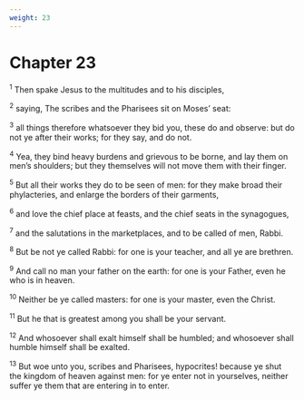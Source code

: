 ```yaml
---
weight: 23
---
```


# Chapter 23

<sup>1</sup> Then spake Jesus to the multitudes and to his disciples, 

<sup>2</sup> saying, The scribes and the Pharisees sit on Moses’ seat: 

<sup>3</sup> all things therefore whatsoever they bid you, these do and observe: but do not ye after their works; for they say, and do not. 

<sup>4</sup> Yea, they bind heavy burdens and grievous to be borne, and lay them on men’s shoulders; but they themselves will not move them with their finger. 

<sup>5</sup> But all their works they do to be seen of men: for they make broad their phylacteries, and enlarge the borders of their garments, 

<sup>6</sup> and love the chief place at feasts, and the chief seats in the synagogues, 

<sup>7</sup> and the salutations in the marketplaces, and to be called of men, Rabbi. 

<sup>8</sup> But be not ye called Rabbi: for one is your teacher, and all ye are brethren. 

<sup>9</sup> And call no man your father on the earth: for one is your Father, even he who is in heaven. 

<sup>10</sup> Neither be ye called masters: for one is your master, even the Christ. 

<sup>11</sup> But he that is greatest among you shall be your servant. 

<sup>12</sup> And whosoever shall exalt himself shall be humbled; and whosoever shall humble himself shall be exalted. 

<sup>13</sup> But woe unto you, scribes and Pharisees, hypocrites! because ye shut the kingdom of heaven against men: for ye enter not in yourselves, neither suffer ye them that are entering in to enter. 


